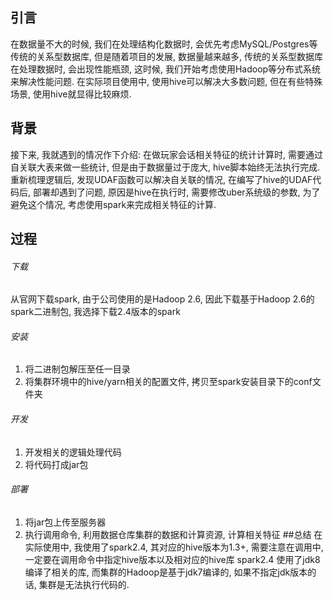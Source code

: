 ## 引言
在数据量不大的时候, 我们在处理结构化数据时, 会优先考虑MySQL/Postgres等传统的关系型数据库, 但是随着项目的发展, 数据量越来越多, 传统的关系型数据库在处理数据时, 会出现性能瓶颈, 这时候, 我们开始考虑使用Hadoop等分布式系统来解决性能问题. 
在实际项目使用中, 使用hive可以解决大多数问题, 但在有些特殊场景, 使用hive就显得比较麻烦. 
## 背景
接下来, 我就遇到的情况作下介绍:
在做玩家会话相关特征的统计计算时, 需要通过自关联大表来做一些统计, 但是由于数据量过于庞大, hive脚本始终无法执行完成. 重新梳理逻辑后, 发现UDAF函数可以解决自关联的情况, 在编写了hive的UDAF代码后, 部署却遇到了问题, 原因是hive在执行时, 需要修改uber系统级的参数, 为了避免这个情况, 考虑使用spark来完成相关特征的计算.
## 过程
###### 下载
从官网下载spark, 由于公司使用的是Hadoop 2.6, 因此下载基于Hadoop 2.6的spark二进制包, 我选择下载2.4版本的spark
###### 安装
1. 将二进制包解压至任一目录
2. 将集群环境中的hive/yarn相关的配置文件, 拷贝至spark安装目录下的conf文件夹
###### 开发
1. 开发相关的逻辑处理代码
2. 将代码打成jar包
###### 部署
1. 将jar包上传至服务器
2. 执行调用命令, 利用数据仓库集群的数据和计算资源, 计算相关特征
##总结
在实际使用中, 我使用了spark2.4, 其对应的hive版本为1.3+, 需要注意在调用中, 一定要在调用命令中指定hive版本以及相对应的hive库
spark2.4 使用了jdk8编译了相关的库, 而集群的Hadoop是基于jdk7编译的, 如果不指定jdk版本的话, 集群是无法执行代码的.
